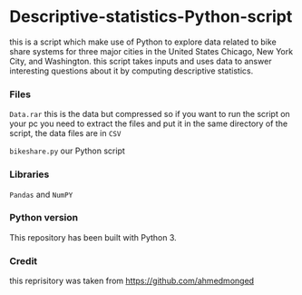 # Descriptive-statistics-Python-script
this is a script which make use of Python to explore data related to bike share systems for three major cities in the United States Chicago, New York City, and Washington.
this script takes inputs and uses data to answer interesting questions about it by computing descriptive statistics.


### Files
```Data.rar``` this is the data but compressed so if you want to run the script on your pc you need to extract the files and put it in the same directory of the script, the data files are in ```CSV```

```bikeshare.py``` our Python script 


### Libraries
```Pandas``` and ```NumPY```


### Python version
This repository has been built with Python 3.

### Credit
this reprisitory was taken from https://github.com/ahmedmonged
